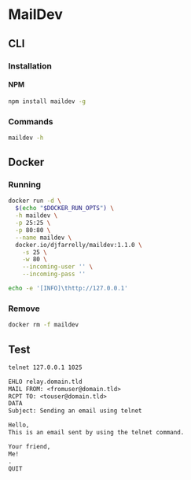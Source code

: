 # MailDev

## CLI

### Installation

#### NPM

```sh
npm install maildev -g
```

### Commands

```sh
maildev -h
```

## Docker

### Running

```sh
docker run -d \
  $(echo "$DOCKER_RUN_OPTS") \
  -h maildev \
  -p 25:25 \
  -p 80:80 \
  --name maildev \
  docker.io/djfarrelly/maildev:1.1.0 \
    -s 25 \
    -w 80 \
    --incoming-user '' \
    --incoming-pass ''
```

```sh
echo -e '[INFO]\thttp://127.0.0.1'
```

### Remove

```sh
docker rm -f maildev
```

## Test

```sh
telnet 127.0.0.1 1025
```

```txt
EHLO relay.domain.tld
MAIL FROM: <fromuser@domain.tld>
RCPT TO: <touser@domain.tld>
DATA
Subject: Sending an email using telnet

Hello,
This is an email sent by using the telnet command.

Your friend,
Me!
.
QUIT
```
